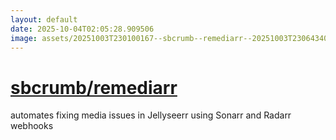 ```yaml
---
layout: default
date: 2025-10-04T02:05:28.909506
image: assets/20251003T230100167--sbcrumb--remediarr--20251003T230643407--cropped.png
---
```


# [sbcrumb/remediarr](https://github.com/sbcrumb/remediarr)

automates fixing media issues in Jellyseerr using Sonarr and Radarr webhooks
